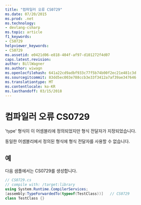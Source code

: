 ```yaml
---
title: "컴파일러 오류 CS0729"
ms.date: 07/20/2015
ms.prod: .net
ms.technology:
- devlang-csharp
ms.topic: article
f1_keywords:
- CS0729
helpviewer_keywords:
- CS0729
ms.assetid: e0421d06-e818-404f-af97-d101272f4d07
caps.latest.revision: 
author: BillWagner
ms.author: wiwagn
ms.openlocfilehash: 641a22cd9adbf933c77f5b74b00f2ec21e481c3d
ms.sourcegitcommit: 83dd5ec003e788ccb3e33f3412a7af39ae347646
ms.translationtype: MT
ms.contentlocale: ko-KR
ms.lasthandoff: 03/15/2018
---
```

# <a name="compiler-error-cs0729"></a>컴파일러 오류 CS0729
'type' 형식이 이 어셈블리에 정의되었지만 형식 전달자가 지정되었습니다.  
  
 동일한 어셈블리에서 정의된 형식에 형식 전달자를 사용할 수 없습니다.  
  
## <a name="example"></a>예  
 다음 샘플에서는 CS0729를 생성합니다.  
  
```csharp  
// CS0729.cs  
// compile with: /target:library  
using System.Runtime.CompilerServices;  
[assembly:TypeForwardedTo(typeof(TestClass))]   // CS0729  
class TestClass {}  
```
